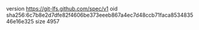 version https://git-lfs.github.com/spec/v1
oid sha256:6c7b8e2d7dfe82f4606be373eeeb867a4ec7d48ccb71faca853483546e16e325
size 4957
